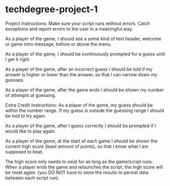 # techdegree-project-1


Project Instructions:
Make sure your script runs without errors. Catch exceptions and report errors to the user in a meaningful way.

As a player of the game, I should see a some kind of text header, welcome or game intro message, before or above the menu.

As a player of the game, I should be continuously prompted for a guess until I get it right.

As a player of the game, after an incorrect guess I should be told if my answer is higher or lower than the answer, so that I can narrow down my guesses.

As a player of the game, after the game ends I should be shown my number of attempts at guessing.


Extra Credit Instructions:
As a player of the game, my guess should be within the number range. If my guess is outside the guessing range I should be told to try again.

As a player of the game, after I guess correctly I should be prompted if I would like to play again.

As a player of the game, at the start of each game I should be shown the current high score (least amount of points), so that I know what I am supposed to beat.

The high score only needs to exist for as long as the game/script runs. When a player ends the game and relaunches the script, the high score will be reset again. (you DO NOT have to store the results to persist data between each script run).
